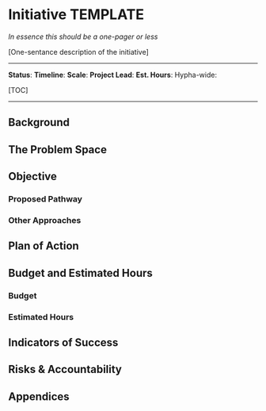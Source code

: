 # Initiative TEMPLATE 

_In essence this should be a one-pager or less_

[One-sentance description of the initiative]

---

**Status**: 
**Timeline**: 
**Scale**: 
**Project Lead**: 
**Est. Hours**:   Hypha-wide: 

[TOC]

---

## Background

## The Problem Space

## Objective

### Proposed Pathway

### Other Approaches
  
## Plan of Action
   
## Budget and Estimated Hours

### Budget

### Estimated Hours

## Indicators of Success

## Risks & Accountability

## Appendices
